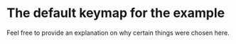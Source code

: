 # The default keymap for the example

Feel free to provide an explanation on why certain things were chosen here.
